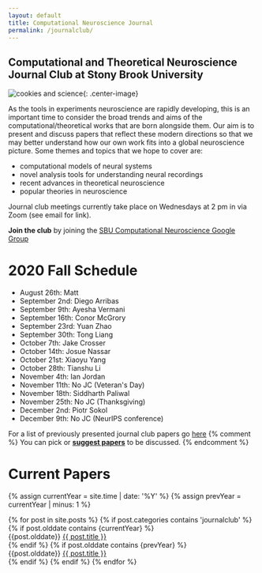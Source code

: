 ```yaml
---
layout: default
title: Computational Neuroscience Journal
permalink: /journalclub/
---
```

## Computational and Theoretical Neuroscience Journal Club at Stony Brook University

![cookies and science](/images/cookie.jpg){: .center-image}

As the tools in experiments neuroscience are rapidly developing, this is an important time to consider the broad trends and aims of the computational/theoretical works that are born alongside them.  Our aim is to present and discuss papers that reflect these modern directions so that we may better understand how our own work fits into a global neuroscience picture. Some themes and topics that we hope to cover are:

* computational models of neural systems
* novel analysis tools for understanding neural recordings
* recent advances in theoretical neuroscience
* popular theories in neuroscience

Journal club meetings currently take place on Wednesdays at 2 pm in via Zoom (see email for link).

**Join the club** by joining the [SBU Computational Neuroscience Google Group](https://groups.google.com/d/forum/sbu-computational-neuroscience/join)

# 2020 Fall Schedule
- August 26th: Matt
- September 2nd: Diego Arribas
- September 9th: Ayesha Vermani
- September 16th: Conor McGrory
- September 23rd: Yuan Zhao
- September 30th: Tong Liang
- October 7th: Jake Crosser
- October 14th: Josue Nassar
- October 21st:  Xiaoyu Yang
- October 28th: Tianshu Li
- November 4th: Ian Jordan
- November 11th: No JC (Veteran's Day)
- November 18th: Siddharth Paliwal
- November 25th: No JC (Thanksgiving)
- December 2nd: Piotr Sokol
- December 9th: No JC (NeurIPS conference)

For a list of previously presented journal club papers go [here](/jc_archive)
{% comment %}
You can pick or [**suggest papers**](https://www.google.com/url?q=https://docs.google.com/document/d/17SuoVIIDbCae5GnxSHGO5BW2zbVP6wBCbaGGfgFLAOQ/edit?usp%3Dsharing&sa=D&ust=1472068897083000&usg=AFQjCNF5f_dZMloe4l3jWOm_mhxe7utbqw) to be discussed.
{% endcomment %}

# Current Papers 
{% assign currentYear = site.time | date: '%Y' %}
{% assign prevYear = currentYear | minus: 1 %}


<div class="posts">
  {% for post in site.posts %}
	{% if post.categories contains 'journalclub' %}
            {% if post.olddate contains {currentYear} %}
                <article class="post">
                {{post.olddate}}
                <a href="{{ site.baseurl }}{{ post.url }}">{{ post.title }}</a>
                </article>
             {% endif %}
             {% if post.olddate contains {prevYear} %}
                 <article class="post">
                 {{post.olddate}}
                 <a href="{{ site.baseurl }}{{ post.url }}">{{ post.title }}</a>
                 </article>
            {% endif %}
	{% endif %}
  {% endfor %}
</div>
